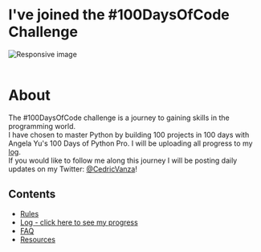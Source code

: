 # I've joined the #100DaysOfCode Challenge

<img src="https://blog.hyperiondev.com/wp-content/uploads/2018/11/Blog-100DaysOfCode.jpg" class="img-responsive" alt="Responsive image" width=auto height=auto>
<br><br>

# About

The #100DaysOfCode challenge is a journey to gaining skills in the programming world.<br>
I have chosen to master Python by building 100 projects in 100 days with Angela Yu's 100 Days of Python Pro. I will be uploading all progress to my [log](https://github.com/cedoula/100-days-of-code/blob/master/log.md).<br>
If you would like to follow me along this journey I will be posting daily updates on my Twitter: [@CedricVanza](https://twitter.com/CedricVanza)!

## Contents

* [Rules](rules.md)
* [Log - click here to see my progress](log.md)
* [FAQ](FAQ.md)
* [Resources](resources.md)